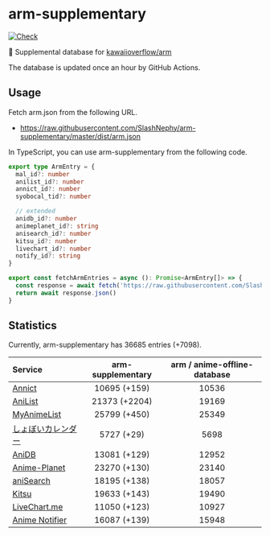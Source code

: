 # arm-supplementary

[![Check](https://github.com/SlashNephy/arm-supplementary/actions/workflows/check-node.yml/badge.svg)](https://github.com/SlashNephy/arm-supplementary/actions/workflows/check-node.yml)

💊 Supplemental database for [kawaiioverflow/arm](https://github.com/kawaiioverflow/arm)

The database is updated once an hour by GitHub Actions.

## Usage

Fetch arm.json from the following URL.

- https://raw.githubusercontent.com/SlashNephy/arm-supplementary/master/dist/arm.json

In TypeScript, you can use arm-supplementary from the following code.

```TypeScript
export type ArmEntry = {
  mal_id?: number
  anilist_id?: number
  annict_id?: number
  syobocal_tid?: number

  // extended
  anidb_id?: number
  animeplanet_id?: string
  anisearch_id?: number
  kitsu_id?: number
  livechart_id?: number
  notify_id?: string
}

export const fetchArmEntries = async (): Promise<ArmEntry[]> => {
  const response = await fetch('https://raw.githubusercontent.com/SlashNephy/arm-supplementary/master/dist/arm.json')
  return await response.json()
}
```

## Statistics

Currently, arm-supplementary has 36685 entries (+7098).

| Service                                     | arm-supplementary | arm / anime-offline-database |
| :------------------------------------------ | :---------------: | :--------------------------: |
| [Annict](https://annict.com)                |   10695 (+159)    |            10536             |
| [AniList](https://anilist.co)               |   21373 (+2204)   |            19169             |
| [MyAnimeList](https://myanimelist.net)      |   25799 (+450)    |            25349             |
| [しょぼいカレンダー](https://cal.syoboi.jp) |    5727 (+29)     |             5698             |
| [AniDB](https://anidb.net)                  |   13081 (+129)    |            12952             |
| [Anime-Planet](https://anime-planet.com)    |   23270 (+130)    |            23140             |
| [aniSearch](https://anisearch.com)          |   18195 (+138)    |            18057             |
| [Kitsu](https://kitsu.io)                   |   19633 (+143)    |            19490             |
| [LiveChart.me](https://livechart.me)        |   11050 (+123)    |            10927             |
| [Anime Notifier](https://notify.moe)        |   16087 (+139)    |            15948             |
